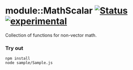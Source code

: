 
# module::MathScalar [![Status](https://github.com/Wandalen/wMathScalar/workflows/Publish/badge.svg)](https://github.com/Wandalen/wMathScalar/actions?query=workflow%3APublish) [![experimental](https://img.shields.io/badge/stability-experimental-orange.svg)](https://github.com/emersion/stability-badges#experimental)

Collection of functions for non-vector math.

### Try out
```
npm install
node sample/Sample.js
```



























































